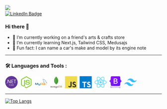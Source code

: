 <div id="header">
  <img src="https://media.giphy.com/media/TNf5oSRelTeI8/giphy.gif" width="100"/>
</div>
<div id="badges">
  <a href="https://www.linkedin.com/in/ivan-balev/">
    <img src="https://img.shields.io/badge/LinkedIn-blue?style=for-the-badge&color=0000ad&logo=linkedin&logoColor=white" alt="LinkedIn Badge" width="100"/>
  </a>
</div>

### Hi there 👋


- 🔭 I’m currently working on a friend's arts & crafts store
- 🌱 I’m currently learning Next.js, Tailwind CSS, Medusajs
- 🚗 Fun fact: I can name a car's make and model by its engine note

---

### :hammer_and_wrench: Languages and Tools :
<div>
  <img src="https://github.com/devicons/devicon/blob/master/icons/dotnetcore/dotnetcore-original.svg" title=".NET" alt=".NET" width="40" height="40"/>&nbsp;
  <img src="https://github.com/devicons/devicon/blob/master/icons/nodejs/nodejs-original.svg" title="Node.js" alt="Node.js" width="40" height="40"/>&nbsp;
  <img src="https://github.com/devicons/devicon/blob/master/icons/mysql/mysql-original-wordmark.svg" title="MySQL" alt="MySQL" width="40" height="40"/>&nbsp;
  <img src="https://github.com/devicons/devicon/blob/master/icons/mongodb/mongodb-original-wordmark.svg" title="MongoDB" alt="MongoDB" width="40" height="40"/>&nbsp;
  <img src="https://github.com/devicons/devicon/blob/master/icons/javascript/javascript-original.svg" title="JavaScript" alt="JavaScript" width="40" height="40"/>&nbsp;
  <img src="https://github.com/devicons/devicon/blob/master/icons/typescript/typescript-original.svg" title="TypeScript" alt="TypeScript" width="40" height="40"/>&nbsp;
  <img src="https://github.com/devicons/devicon/blob/master/icons/react/react-original.svg"  title="React" alt="React" width="40" height="40"/>&nbsp;
  <img src="https://github.com/devicons/devicon/blob/master/icons/bootstrap/bootstrap-original-wordmark.svg" title="Bootstrap" alt="Bootstrap" width="40" height="40"/>&nbsp;
  <img src="https://github.com/devicons/devicon/blob/master/icons/tailwindcss/tailwindcss-plain.svg" title="TailwindCSS" alt="TailwindCSS" width="40" height="40"/>&nbsp; 
</div>
  
  ---

[![Top Langs](https://github-readme-stats.vercel.app/api/top-langs/?username=ivanBalev&layout=compact&theme=vision-friendly-dark)](https://github.com/anuraghazra/github-readme-stats)

